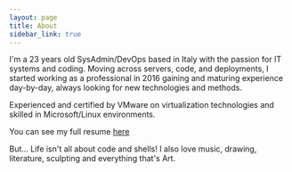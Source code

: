 ```yaml
---
layout: page
title: About
sidebar_link: true
---
```


I'm a 23 years old SysAdmin/DevOps based in Italy with the passion for IT systems and coding.
Moving across servers, code, and deployments, I started working as a professional in 2016 gaining and maturing experience day-by-day,
always looking for new technologies and methods.

Experienced and certified by VMware on virtualization technologies and skilled in Microsoft/Linux environments. 

You can see my full resume [here](https://mattups.github.io/resume/)

But... Life isn't all about code and shells! I also love music, drawing, literature, sculpting and everything that's Art.